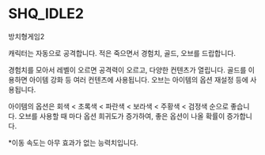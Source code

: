 # SHQ_IDLE2
방치형게임2

캐릭터는 자동으로 공격합니다.
적은 죽으면서 경험치, 골드, 오브를 드랍합니다.

경험치를 모아서 레벨이 오르면 공격력이 오르고, 다양한 컨텐츠가 열립니다.
골드를 이용하면 아이템 강화 등 여러 컨텐츠에 사용됩니다.
오브는 아이템의 옵션 재설정 등에 사용됩니다.

아이템의 옵션은
회색 < 초록색 < 파란색 < 보라색 < 주황색 < 검정색 순으로 좋습니다.
오브를 사용할 때 마다 옵션 희귀도가 증가하여, 좋은 옵션이 나올 확률이 증가합니다.

*이동 속도는 아무 효과가 없는 능력치입니다.
